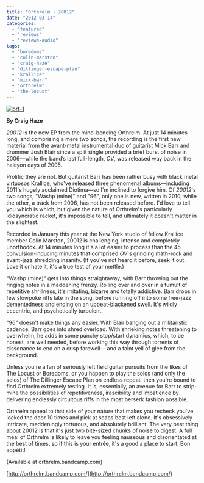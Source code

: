 ```yaml
---
title: "Orthrelm - 20012"
date: "2012-03-14"
categories: 
  - "featured"
  - "reviews"
  - "reviews-audio"
tags: 
  - "boredoms"
  - "colin-marston"
  - "craig-haze"
  - "dillinger-escape-plan"
  - "krallice"
  - "mick-barr"
  - "orthrelm"
  - "the-locust"
---
```


[![](http://www.hellbound.ca/wp-content/uploads/2012/03/orf-1-590x590.jpg "orf-1")](http://www.hellbound.ca/wp-content/uploads/2012/03/orf-1.jpg)

**By Craig Haze**

_20012_ is the new EP from the mind-bending Orthrelm. At just 14 minutes long, and comprising a mere two songs, the recording is the first new material from the avant-metal instrumental duo of guitarist Mick Barr and drummer Josh Blair since a split single provided a brief burst of noise in 2006—while the band’s last full-length, _OV_, was released way back in the halcyon days of 2005.

Prolific they are not. But guitarist Barr has been rather busy with black metal virtuosos Krallice, who've released three phenomenal albums—including 2011's hugely acclaimed Diotima—so I'm inclined to forgive him. Of _20012_'s two songs, "Washp (mine)" and "96", only one is new, written in 2010, while the other, a track from 2006, has not been released before. I'd love to tell you which is which, but given the nature of Orthrelm's particularly idiosyncratic racket, it's impossible to tell, and ultimately it doesn't matter in the slightest.

Recorded in January this year at the New York studio of fellow Krallice member Colin Marston, 20012 is challenging, intense and completely unorthodox. At 14 minutes long it's a lot easier to process than the 45 convulsion-inducing minutes that comprised _OV_'s grinding math-rock and avant-jazz shredding insanity. (If you've not heard it before, seek it out. Love it or hate it, it's a true test of your mettle.)

"Washp (mine)" gets into things straightaway, with Barr throwing out the ringing notes in a maddening frenzy. Rolling over and over in a tumult of repetitive shrillness, it's irritating, bizarre and totally addictive. Barr drops in few slowpoke riffs late in the song, before running off into some free-jazz dementedness and ending on an upbeat-blackened swell. It's wildly eccentric, and psychotically turbulent.

"96" doesn't make things any easier. With Blair banging out a militaristic cadence, Barr goes into shred overload. With shrieking notes threatening to overwhelm, he adds in some punchy stop/start dynamics, which, to be honest, are well needed, before working this way through torrents of dissonance to end on a crisp farewell— and a faint yell of glee from the background.

Unless you're a fan of seriously left field guitar pursuits from the likes of The Locust or Boredoms, or you happen to play the solos (and only the solos) of The Dillinger Escape Plan on endless repeat, then you're bound to find Orthrelm extremely testing. It is, essentially, an avenue for Barr to strip-mine the possibilities of repetitiveness, irascibility and impatience by delivering endlessly circuitous riffs in the most berserk fashion possible.

Orthrelm appeal to that side of your nature that makes you recheck you've locked the door 10 times and pick at scabs best left alone. It's obsessively intricate, maddeningly torturous, and absolutely brilliant. The very best thing about 20012 is that it's just two bite-sized chunks of noise to digest. A full meal of Orthrelm is likely to leave you feeling nauseous and disorientated at the best of times, so if this is your entrée, it's a good a place to start. Bon appétit!

(Available at orthrelm.bandcamp.com)

[http://orthrelm.bandcamp.com/](http://orthrelm.bandcamp.com/)
